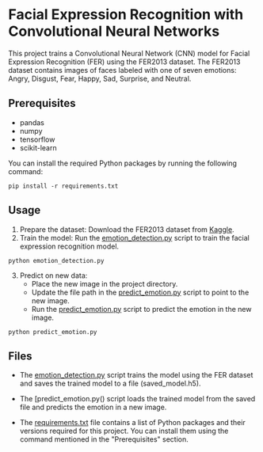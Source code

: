 # Facial Expression Recognition with Convolutional Neural Networks

This project trains a Convolutional Neural Network (CNN) model for Facial Expression Recognition (FER) using the FER2013 dataset. The FER2013 dataset contains images of faces labeled with one of seven emotions: Angry, Disgust, Fear, Happy, Sad, Surprise, and Neutral.

## Prerequisites

- pandas
- numpy
- tensorflow
- scikit-learn

You can install the required Python packages by running the following command:

```
pip install -r requirements.txt
```

## Usage
1. Prepare the dataset: Download the FER2013 dataset from [Kaggle](https://www.kaggle.com/datasets/nicolejyt/facialexpressionrecognition).
2. Train the model: Run the [emotion_detection.py]() script to train the facial expression recognition model.

```
python emotion_detection.py
```
3. Predict on new data:
    - Place the new image in the project directory.
    - Update the file path in the [predict_emotion.py]() script to point to the new image.
    - Run the [predict_emotion.py]() script to predict the emotion in the new image.

```
python predict_emotion.py
```

## Files
- The [emotion_detection.py]() script trains the model using the FER dataset and saves the trained model to a file (saved_model.h5).

- The [predict_emotion.py() script loads the trained model from the saved file and predicts the emotion in a new image.

- The [requirements.txt]() file contains a list of Python packages and their versions required for this project. You can install them using the command mentioned in the "Prerequisites" section.
